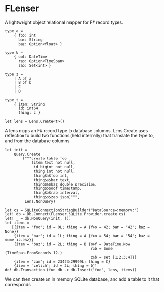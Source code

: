 # FLenser
A lightweight object relational mapper for F# record types.

    type a = 
        { foo: int
          bar: String
          baz: Option<float> }

    type b = 
        { oof: DateTime
          rab: Option<TimeSpan>
          zab: Set<int> }

    type z =
        | A of a
        | B of b
        | C
        | D

    type t = 
        { item: String
          id: int64
          thing: z }

    let lens = Lens.Create<t>()

A lens maps an F# record type to database columns. Lens.Create uses reflection 
to build two functions (held internally) that translate the type to, and from the 
database columns.

    let init =
        Query.Create
            ("""create table foo 
                (item text not null, 
                 id bigint not null, 
                 thing int not null, 
                 thing$a$foo int, 
                 thing$a$bar text, 
                 thing$a$baz double precision,
                 thing$b$oof timestamp,
                 thing$b$rab interval,
                 thing$b$zab json)""", 
             Lens.NonQuery)

    let cs = SQLiteConnectionStringBuilder("DataSource=:memory:")
    let! db = Db.Connect(FLenser.SQLite.Provider.create cs)
    let! _ = db.NonQuery(init, ())
    let items =
       [{item = "foo"; id = 0L; thing = A {foo = 42; bar = "42"; baz = None}}
        {item = "bar"; id = 1L; thing = A {foo = 54; bar = "54"; baz = Some 12.932}}
        {item = "baz"; id = 2L; thing = B {oof = DateTime.Now
                                           rab = Some (TimeSpan.FromSeconds 12.)
                                           zab = set [1;2;3;4]}}
        {item = "zam"; id = 23423429999L; thing = C}
        {item = "zeltch"; id = 3L; thing = D}]
    do! db.Transaction (fun db -> db.Insert("foo", lens, items))
    
We can then create an in memory SQLite database, and add a table to it that corresponds 